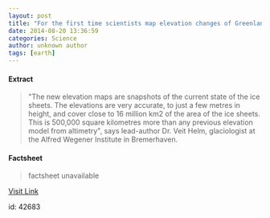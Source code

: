```yaml
---
layout: post
title: "For the first time scientists map elevation changes of Greenlandic and Antarctic glaciers"
date: 2014-08-20 13:36:59
categories: Science
author: unknown author
tags: [earth]
---
```



#### Extract
>"The new elevation maps are snapshots of the current state of the ice sheets. The elevations are very accurate, to just a few metres in height, and cover close to 16 million km2 of the area of the ice sheets. This is 500,000 square kilometres more than any previous elevation model from altimetry", says lead-author Dr. Veit Helm, glaciologist at the Alfred Wegener Institute in Bremerhaven.

#### Factsheet
>factsheet unavailable

[Visit Link](http://phys.org/news327746205.html)

id:   42683
